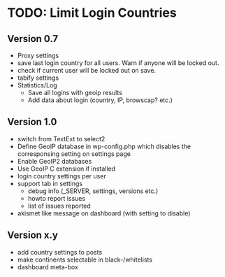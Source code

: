 TODO: Limit Login Countries
===========================

Version 0.7
-----------
- Proxy settings
- save last login country for all users. Warn if anyone will be locked out.
- check if current user will be locked out on save.
- tabify settings
- Statistics/Log
  - Save all logins with geoip results
  - Add data about login (country, IP, browscap? etc.)

Version 1.0
-----------
- switch from TextExt to select2
- Define GeoIP database in wp-config.php which disables the
  corresponsing setting on settings page
- Enable GeoIP2 databases
- Use GeoIP C extension if installed
- login country settings per user
- support tab in settings
  - debug info (_SERVER, settings, versions etc.)
  - howto report issues
  - list of issues reported
- akismet like message on dashboard (with setting to disable)

Version x.y
-----------
- add country settings to posts
- make continents selectable in black-/whitelists
- dashboard meta-box
